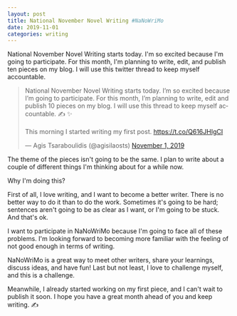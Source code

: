 ```yaml
---
layout: post
title: National November Novel Writing #NaNoWriMo
date: 2019-11-01
categories: writing
---
```


National November Novel Writing starts today. I'm so excited because I'm going to participate. For this month, I'm planning to write, edit, and publish ten pieces on my blog. I will use this twitter thread to keep myself accountable.

<blockquote class="twitter-tweet tw-align-center"><p lang="en" dir="ltr">National November Novel Writing starts today. I’m so excited because I’m going to participate. For this month, I’m planning to write, edit and publish 10 pieces on my blog. I will use this thread to keep myself accountable. ✍️ ✨<br><br>This morning I started writing my first post. <a href="https://t.co/Q616JHIgCI">https://t.co/Q616JHIgCI</a></p>&mdash; Agis Tsaraboulidis (@agisilaosts) <a href="https://twitter.com/agisilaosts/status/1190179594407759872?ref_src=twsrc%5Etfw">November 1, 2019</a></blockquote> <script async src="https://platform.twitter.com/widgets.js" charset="utf-8"></script>

The theme of the pieces isn't going to be the same. I plan to write about a couple of different things I'm thinking about for a while now.

Why I'm doing this?

First of all, I love writing, and I want to become a better writer. There is no better way to do it than to do the work. Sometimes it's going to be hard; sentences aren't going to be as clear as I want, or I'm going to be stuck. And that's ok.

I want to participate in NaNoWriMo because I'm going to face all of these problems. I'm looking forward to becoming more familiar with the feeling of not good enough in terms of writing.

NaNoWriMo is a great way to meet other writers, share your learnings, discuss ideas, and have fun! Last but not least, I love to challenge myself, and this is a challenge.

Meanwhile, I already started working on my first piece, and I can't wait to publish it soon. I hope you have a great month ahead of you and keep writing. ✍️
